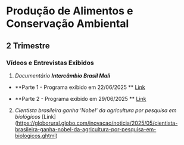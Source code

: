 # Produção de Alimentos e Conservação Ambiental

## 2 Trimestre

### Vídeos e Entrevistas Exibidos

1. *Documentário **Intercâmbio Brasil Mali***

* **Parte 1 - Programa exibido em 22/06/2025 ** [Link](https://globoplay.globo.com/v/13716593/?s=15m40s)

* **Parte 2 - Programa exibido em 29/06/2025 ** [Link](https://globoplay.globo.com/v/13718212/?s=32m38s)

2. *Cientista brasileira ganha 'Nobel' da agricultura por pesquisa em biológicos* [Link] (https://globorural.globo.com/inovacao/noticia/2025/05/cientista-brasileira-ganha-nobel-da-agricultura-por-pesquisa-em-biologicos.ghtml)

